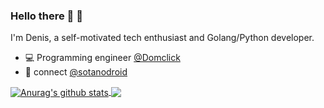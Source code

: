 

### Hello there 🤙 👋

I'm Denis, a self-motivated tech enthusiast and Golang/Python developer.


- 💻 Programming engineer <a href=https://github.com/domclick>@Domclick</a> 
- 💬 connect <a href="http://t.me/sotanodroid">@sotanodroid</a>


<a href="https://github.com/anuraghazra/github-readme-stats">
  <img align="center" src="https://github-readme-stats.vercel.app/api?username=sotanodroid&show_icons=true&include_all_commits=true&theme=material-palenight" alt="Anurag's github stats" />
</a>
<a href="https://github.com/anuraghazra/github-readme-stats">
  <img align="center" src="https://github-readme-stats.vercel.app/api/top-langs/?username=sotanodroid&layout=compact&theme=material-palenight" />
</a>
